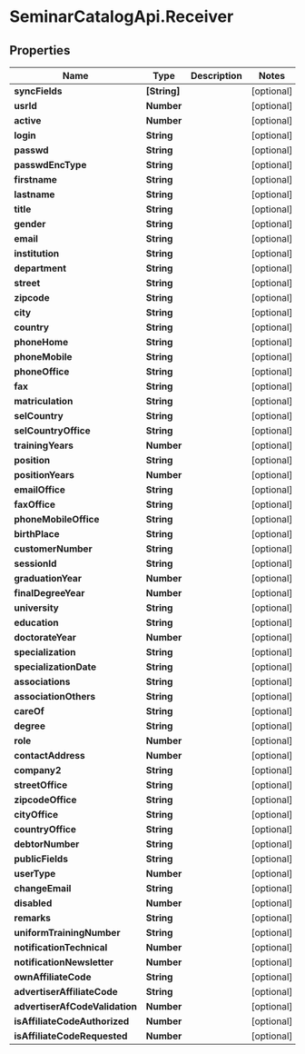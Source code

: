 # SeminarCatalogApi.Receiver

## Properties
Name | Type | Description | Notes
------------ | ------------- | ------------- | -------------
**syncFields** | **[String]** |  | [optional] 
**usrId** | **Number** |  | [optional] 
**active** | **Number** |  | [optional] 
**login** | **String** |  | [optional] 
**passwd** | **String** |  | [optional] 
**passwdEncType** | **String** |  | [optional] 
**firstname** | **String** |  | [optional] 
**lastname** | **String** |  | [optional] 
**title** | **String** |  | [optional] 
**gender** | **String** |  | [optional] 
**email** | **String** |  | [optional] 
**institution** | **String** |  | [optional] 
**department** | **String** |  | [optional] 
**street** | **String** |  | [optional] 
**zipcode** | **String** |  | [optional] 
**city** | **String** |  | [optional] 
**country** | **String** |  | [optional] 
**phoneHome** | **String** |  | [optional] 
**phoneMobile** | **String** |  | [optional] 
**phoneOffice** | **String** |  | [optional] 
**fax** | **String** |  | [optional] 
**matriculation** | **String** |  | [optional] 
**selCountry** | **String** |  | [optional] 
**selCountryOffice** | **String** |  | [optional] 
**trainingYears** | **Number** |  | [optional] 
**position** | **String** |  | [optional] 
**positionYears** | **Number** |  | [optional] 
**emailOffice** | **String** |  | [optional] 
**faxOffice** | **String** |  | [optional] 
**phoneMobileOffice** | **String** |  | [optional] 
**birthPlace** | **String** |  | [optional] 
**customerNumber** | **String** |  | [optional] 
**sessionId** | **String** |  | [optional] 
**graduationYear** | **Number** |  | [optional] 
**finalDegreeYear** | **Number** |  | [optional] 
**university** | **String** |  | [optional] 
**education** | **String** |  | [optional] 
**doctorateYear** | **Number** |  | [optional] 
**specialization** | **String** |  | [optional] 
**specializationDate** | **String** |  | [optional] 
**associations** | **String** |  | [optional] 
**associationOthers** | **String** |  | [optional] 
**careOf** | **String** |  | [optional] 
**degree** | **String** |  | [optional] 
**role** | **Number** |  | [optional] 
**contactAddress** | **Number** |  | [optional] 
**company2** | **String** |  | [optional] 
**streetOffice** | **String** |  | [optional] 
**zipcodeOffice** | **String** |  | [optional] 
**cityOffice** | **String** |  | [optional] 
**countryOffice** | **String** |  | [optional] 
**debtorNumber** | **String** |  | [optional] 
**publicFields** | **String** |  | [optional] 
**userType** | **Number** |  | [optional] 
**changeEmail** | **String** |  | [optional] 
**disabled** | **Number** |  | [optional] 
**remarks** | **String** |  | [optional] 
**uniformTrainingNumber** | **String** |  | [optional] 
**notificationTechnical** | **Number** |  | [optional] 
**notificationNewsletter** | **Number** |  | [optional] 
**ownAffiliateCode** | **String** |  | [optional] 
**advertiserAffiliateCode** | **String** |  | [optional] 
**advertiserAfCodeValidation** | **Number** |  | [optional] 
**isAffiliateCodeAuthorized** | **Number** |  | [optional] 
**isAffiliateCodeRequested** | **Number** |  | [optional] 


